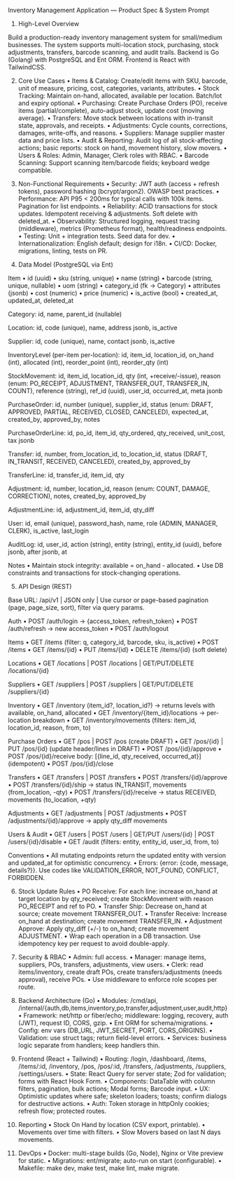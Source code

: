Inventory Management Application — Product Spec & System Prompt

1) High-Level Overview

Build a production-ready inventory management system for small/medium businesses. The system supports multi-location stock, purchasing, stock adjustments, transfers, barcode scanning, and audit trails. Backend is Go (Golang) with PostgreSQL and Ent ORM. Frontend is React with TailwindCSS.

2) Core Use Cases
	•	Items & Catalog: Create/edit items with SKU, barcode, unit of measure, pricing, cost, categories, variants, attributes.
	•	Stock Tracking: Maintain on-hand, allocated, available per location. Batch/lot and expiry optional.
	•	Purchasing: Create Purchase Orders (PO), receive items (partial/complete), auto-adjust stock, update cost (moving average).
	•	Transfers: Move stock between locations with in-transit state, approvals, and receipts.
	•	Adjustments: Cycle counts, corrections, damages, write-offs, and reasons.
	•	Suppliers: Manage supplier master data and price lists.
	•	Audit & Reporting: Audit log of all stock-affecting actions; basic reports: stock on hand, movement history, slow movers.
	•	Users & Roles: Admin, Manager, Clerk roles with RBAC.
	•	Barcode Scanning: Support scanning item/barcode fields; keyboard wedge compatible.

3) Non-Functional Requirements
	•	Security: JWT auth (access + refresh tokens), password hashing (bcrypt/argon2). OWASP best practices.
	•	Performance: API P95 < 200ms for typical calls with 100k items. Pagination for list endpoints.
	•	Reliability: ACID transactions for stock updates. Idempotent receiving & adjustments. Soft delete with deleted_at.
	•	Observability: Structured logging, request tracing (middleware), metrics (Prometheus format), health/readiness endpoints.
	•	Testing: Unit + integration tests. Seed data for dev.
	•	Internationalization: English default; design for i18n.
	•	CI/CD: Docker, migrations, linting, tests on PR.

4) Data Model (PostgreSQL via Ent)

Item
	•	id (uuid)
	•	sku (string, unique)
	•	name (string)
	•	barcode (string, unique, nullable)
	•	uom (string)
	•	category_id (fk -> Category)
	•	attributes (jsonb)
	•	cost (numeric)
	•	price (numeric)
	•	is_active (bool)
	•	created_at, updated_at, deleted_at

Category: id, name, parent_id (nullable)

Location: id, code (unique), name, address jsonb, is_active

Supplier: id, code (unique), name, contact jsonb, is_active

InventoryLevel (per-item per-location): id, item_id, location_id, on_hand (int), allocated (int), reorder_point (int), reorder_qty (int)

StockMovement: id, item_id, location_id, qty (int, +receive/-issue), reason (enum: PO_RECEIPT, ADJUSTMENT, TRANSFER_OUT, TRANSFER_IN, COUNT), reference (string), ref_id (uuid), user_id, occurred_at, meta jsonb

PurchaseOrder: id, number (unique), supplier_id, status (enum: DRAFT, APPROVED, PARTIAL, RECEIVED, CLOSED, CANCELED), expected_at, created_by, approved_by, notes

PurchaseOrderLine: id, po_id, item_id, qty_ordered, qty_received, unit_cost, tax jsonb

Transfer: id, number, from_location_id, to_location_id, status (DRAFT, IN_TRANSIT, RECEIVED, CANCELED), created_by, approved_by

TransferLine: id, transfer_id, item_id, qty

Adjustment: id, number, location_id, reason (enum: COUNT, DAMAGE, CORRECTION), notes, created_by, approved_by

AdjustmentLine: id, adjustment_id, item_id, qty_diff

User: id, email (unique), password_hash, name, role (ADMIN, MANAGER, CLERK), is_active, last_login

AuditLog: id, user_id, action (string), entity (string), entity_id (uuid), before jsonb, after jsonb, at

Notes
	•	Maintain stock integrity: available = on_hand - allocated.
	•	Use DB constraints and transactions for stock-changing operations.

5) API Design (REST)

Base URL: /api/v1 | JSON only | Use cursor or page-based pagination (page, page_size, sort), filter via query params.

Auth
	•	POST /auth/login → {access_token, refresh_token}
	•	POST /auth/refresh → new access_token
	•	POST /auth/logout

Items
	•	GET /items (filter: q, category_id, barcode, sku, is_active)
	•	POST /items
	•	GET /items/{id}
	•	PUT /items/{id}
	•	DELETE /items/{id} (soft delete)

Locations
	•	GET /locations | POST /locations | GET/PUT/DELETE /locations/{id}

Suppliers
	•	GET /suppliers | POST /suppliers | GET/PUT/DELETE /suppliers/{id}

Inventory
	•	GET /inventory (item_id?, location_id?) → returns levels with available, on_hand, allocated
	•	GET /inventory/{item_id}/locations → per-location breakdown
	•	GET /inventory/movements (filters: item_id, location_id, reason, from, to)

Purchase Orders
	•	GET /pos | POST /pos (create DRAFT)
	•	GET /pos/{id} | PUT /pos/{id} (update header/lines in DRAFT)
	•	POST /pos/{id}/approve
	•	POST /pos/{id}/receive body: [{line_id, qty_received, occurred_at}] (idempotent)
	•	POST /pos/{id}/close

Transfers
	•	GET /transfers | POST /transfers
	•	POST /transfers/{id}/approve
	•	POST /transfers/{id}/ship → status IN_TRANSIT, movements (from_location, -qty)
	•	POST /transfers/{id}/receive → status RECEIVED, movements (to_location, +qty)

Adjustments
	•	GET /adjustments | POST /adjustments
	•	POST /adjustments/{id}/approve → apply qty_diff movements

Users & Audit
	•	GET /users | POST /users | GET/PUT /users/{id} | POST /users/{id}/disable
	•	GET /audit (filters: entity, entity_id, user_id, from, to)

Conventions
	•	All mutating endpoints return the updated entity with version and updated_at for optimistic concurrency.
	•	Errors: {error: {code, message, details?}}. Use codes like VALIDATION_ERROR, NOT_FOUND, CONFLICT, FORBIDDEN.

6) Stock Update Rules
	•	PO Receive: For each line: increase on_hand at target location by qty_received; create StockMovement with reason PO_RECEIPT and ref to PO.
	•	Transfer Ship: Decrease on_hand at source; create movement TRANSFER_OUT.
	•	Transfer Receive: Increase on_hand at destination; create movement TRANSFER_IN.
	•	Adjustment Approve: Apply qty_diff (+/-) to on_hand; create movement ADJUSTMENT.
	•	Wrap each operation in a DB transaction. Use idempotency key per request to avoid double-apply.

7) Security & RBAC
	•	Admin: full access.
	•	Manager: manage items, suppliers, POs, transfers, adjustments, view users.
	•	Clerk: read items/inventory, create draft POs, create transfers/adjustments (needs approval), receive POs.
	•	Use middleware to enforce role scopes per route.

8) Backend Architecture (Go)
	•	Modules: /cmd/api, /internal/{auth,db,items,inventory,po,transfer,adjustment,user,audit,http}
	•	Framework: net/http or fiber/echo; middleware: logging, recovery, auth (JWT), request ID, CORS, gzip.
	•	Ent ORM for schema/migrations.
	•	Config: env vars (DB_URL, JWT_SECRET, PORT, CORS_ORIGINS).
	•	Validation: use struct tags; return field-level errors.
	•	Services: business logic separate from handlers; keep handlers thin.

9) Frontend (React + Tailwind)
	•	Routing: /login, /dashboard, /items, /items/:id, /inventory, /pos, /pos/:id, /transfers, /adjustments, /suppliers, /settings/users.
	•	State: React Query for server state; Zod for validation; forms with React Hook Form.
	•	Components: DataTable with column filters, pagination, bulk actions; Modal forms; Barcode input.
	•	UX: Optimistic updates where safe; skeleton loaders; toasts; confirm dialogs for destructive actions.
	•	Auth: Token storage in httpOnly cookies; refresh flow; protected routes.

10) Reporting
	•	Stock On Hand by location (CSV export, printable).
	•	Movements over time with filters.
	•	Slow Movers based on last N days movements.

11) DevOps
	•	Docker: multi-stage builds (Go, Node), Nginx or Vite preview for static.
	•	Migrations: ent/migrate; auto-run on start (configurable).
	•	Makefile: make dev, make test, make lint, make migrate.
